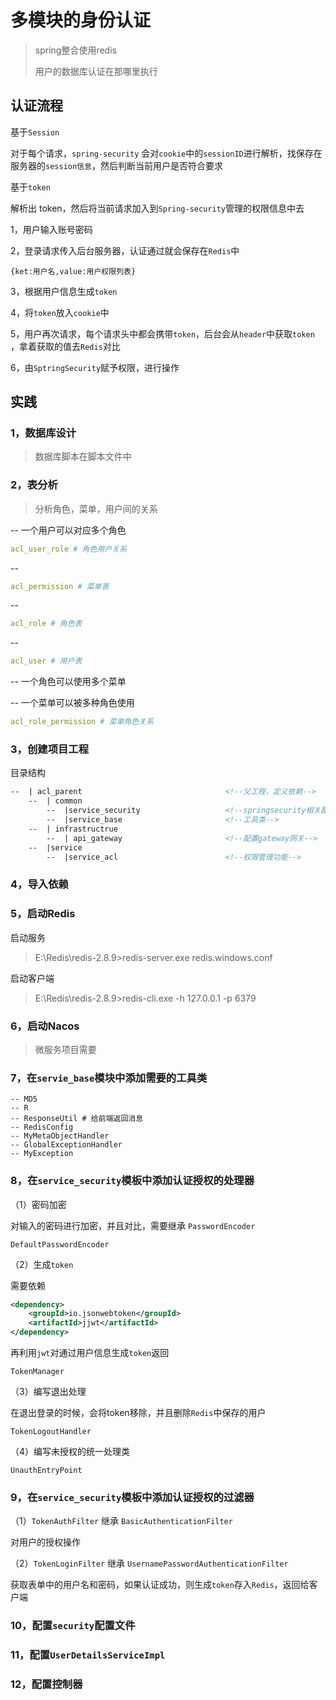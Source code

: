 # 多模块的身份认证

> spring整合使用redis
>
> 用户的数据库认证在那哪里执行

## 认证流程

基于`Session`

对于每个请求，`spring-security` 会对`cookie`中的`sessionID`进行解析，找保存在服务器的`session信息`，然后判断当前用户是否符合要求

基于`token`

解析出 token，然后将当前请求加入到`Spring-security`管理的权限信息中去  

1，用户输入账号密码

2，登录请求传入后台服务器，认证通过就会保存在`Redis`中

```
{ket:用户名,value:用户权限列表}
```

3，根据用户信息生成`token`

4，将`token`放入`cookie`中

5，用户再次请求，每个请求头中都会携带`token`，后台会从`header`中获取`token	`，拿着获取的值去`Redis`对比

6，由`SptringSecurity`赋予权限，进行操作



## 实践

### 1，数据库设计

> 数据库脚本在脚本文件中

### 2，表分析

> 分析角色，菜单，用户间的关系

-- 一个用户可以对应多个角色

```yaml
acl_user_role # 角色用户关系
```

--

```yaml
acl_permission # 菜单表
```

--

```yaml
acl_role # 角色表
```

--

```yaml
acl_user # 用户表
```

-- 一个角色可以使用多个菜单

-- 一个菜单可以被多种角色使用

```yaml
acl_role_permission # 菜单角色关系
```

### 3，创建项目工程

目录结构

```xml
--  | acl_parent 								<!--父工程，定义依赖-->
	--  | common 								
		--	|service_security					<!--springsecurity相关配置-->
		--	|service_base						<!--工具类-->
	--	| infrastructrue
    	--	| api_gateway						<!--配置gateway网关-->
    --	|service
    	--	|service_acl						<!--权限管理功能-->
```

### 4，导入依赖

### 5，启动Redis

启动服务

> E:\Redis\redis-2.8.9>redis-server.exe redis.windows.conf

启动客户端

> E:\Redis\redis-2.8.9>redis-cli.exe -h 127.0.0.1 -p 6379

### 6，启动Nacos

> 微服务项目需要

### 7，在`servie_base`模块中添加需要的工具类

```properties
-- MD5
-- R
-- ResponseUtil # 给前端返回消息
-- RedisConfig
-- MyMetaObjectHandler
-- GlobalExceptionHandler
-- MyException
```



### 8，在`service_security`模板中添加认证授权的处理器

（1）密码加密

对输入的密码进行加密，并且对比，需要继承  `PasswordEncoder`

```
DefaultPasswordEncoder
```

（2）生成`token`

需要依赖

```xml
<dependency>
    <groupId>io.jsonwebtoken</groupId>
    <artifactId>jjwt</artifactId>
</dependency>
```

再利用`jwt`对通过用户信息生成`token`返回

```
TokenManager
```

（3）编写退出处理

在退出登录的时候，会将token移除，并且删除`Redis`中保存的用户

```
TokenLogoutHandler
```

（4）编写未授权的统一处理类

```
UnauthEntryPoint
```



### 9，在`service_security`模板中添加认证授权的过滤器

（1）`TokenAuthFilter` 继承 `BasicAuthenticationFilter`

对用户的授权操作

（2）`TokenLoginFilter` 继承 `UsernamePasswordAuthenticationFilter`

获取表单中的用户名和密码，如果认证成功，则生成`token`存入`Redis`，返回给客户端



### 10，配置`security`配置文件



### 11，配置`UserDetailsServiceImpl`



### 12，配置控制器